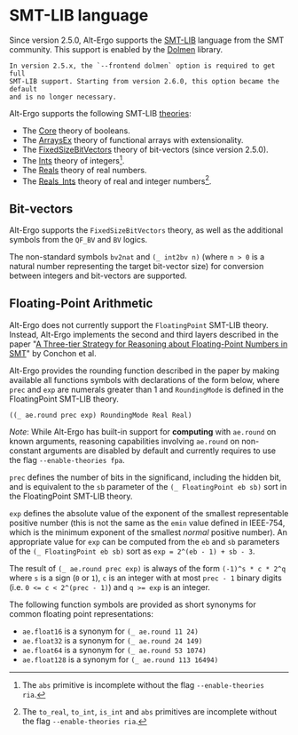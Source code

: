 # SMT-LIB language

Since version 2.5.0, Alt-Ergo supports the
[SMT-LIB](https://smt-lib.org/papers/smt-lib-reference-v2.6-r2021-05-12.pdf)
language from the SMT community. This support is enabled by the
[Dolmen](http://gbury.github.io/dolmen/) library.

```{note}
In version 2.5.x, the `--frontend dolmen` option is required to get full
SMT-LIB support. Starting from version 2.6.0, this option became the default
and is no longer necessary.
```

Alt-Ergo supports the following SMT-LIB [theories](https://smt-lib.org/theories.shtml):

 - The [Core](https://smt-lib.org/theories-Core.shtml) theory of booleans.
 - The [ArraysEx](https://smt-lib.org/theories-ArraysEx.shtml) theory of
   functional arrays with extensionality.
 - The
   [FixedSizeBitVectors](https://smt-lib.org/theories-FixedSizeBitVectors.shtml)
   theory of bit-vectors (since version 2.5.0).
 - The [Ints](https://smt-lib.org/theories-Ints.shtml) theory of integers[^1].
 - The [Reals](https://smt-lib.org/theories-Reals.shtml) theory of real numbers.
 - The [Reals_Ints](https://smt-lib.org/theories-Reals_Ints.shtml) theory of
   real and integer numbers[^2].

[^1]: The `abs` primitive is incomplete without the flag `--enable-theories ria`.
[^2]: The `to_real`, `to_int`, `is_int` and `abs` primitives are incomplete without
    the flag `--enable-theories ria`.

## Bit-vectors

Alt-Ergo supports the `FixedSizeBitVectors` theory, as well as the additional
symbols from the `QF_BV` and `BV` logics.

The non-standard symbols `bv2nat` and `(_ int2bv n)` (where `n >
0` is a natural number representing the target bit-vector size) for conversion
between integers and bit-vectors are supported.

## Floating-Point Arithmetic

Alt-Ergo does not currently support the `FloatingPoint` SMT-LIB theory.
Instead, Alt-Ergo implements the second and third layers described in the paper
"[A Three-tier Strategy for Reasoning about Floating-Point Numbers in
SMT](https://inria.hal.science/hal-01522770)" by Conchon et al.

Alt-Ergo provides the rounding function described in the paper by making
available all functions symbols with declarations of the form below, where
`prec` and `exp` are numerals greater than 1 and `RoundingMode` is defined in
the FloatingPoint SMT-LIB theory.

```smt-lib
((_ ae.round prec exp) RoundingMode Real Real)
```

*Note*: While Alt-Ergo has built-in support for **computing** with `ae.round`
on known arguments, reasoning capabilities involving `ae.round` on non-constant
arguments are disabled by default and currently requires to use the flag
`--enable-theories fpa`.

`prec` defines the number of bits in the significand, including the hidden bit,
and is equivalent to the `sb` parameter of the `(_ FloatingPoint eb sb)` sort
in the FloatingPoint SMT-LIB theory.

`exp` defines the absolute value of the exponent of the smallest representable
positive number (this is not the same as the `emin` value defined in IEEE-754,
which is the minimum exponent of the smallest *normal* positive number). An
appropriate value for `exp` can be computed from the `eb` and `sb` parameters
of the `(_ FloatingPoint eb sb)` sort as `exp = 2^(eb - 1) + sb - 3`.

The result of `(_ ae.round prec exp)` is always of the form `(-1)^s * c * 2^q`
where `s` is a sign (`0` or `1`), `c` is an integer with at most `prec - 1`
binary digits (i.e. `0 <= c < 2^(prec - 1)`) and `q >= exp` is an integer.

The following function symbols are provided as short synonyms for common
floating point representations:

 - `ae.float16` is a synonym for `(_ ae.round 11 24)`
 - `ae.float32` is a synonym for `(_ ae.round 24 149)`
 - `ae.float64` is a synonym for `(_ ae.round 53 1074)`
 - `ae.float128` is a synonym for `(_ ae.round 113 16494)`
